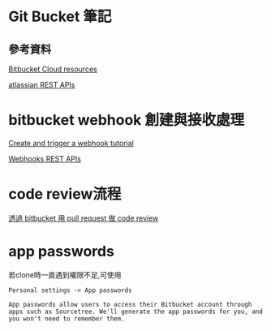 # Git Bucket 筆記

## 參考資料

[Bitbucket Cloud resources](https://support.atlassian.com/bitbucket-cloud/resources/)

[atlassian REST APIs](https://developer.atlassian.com/cloud/bitbucket/rest/intro/)

# bitbucket webhook 創建與接收處理

[Create and trigger a webhook tutorial](https://support.atlassian.com/bitbucket-cloud/docs/create-and-trigger-a-webhook-tutorial/)

[Webhooks REST APIs](https://developer.atlassian.com/cloud/bitbucket/rest/api-group-webhooks/)

# code review流程

[透過 bitbucket 用 pull request 做 code review](https://www.atlassian.com/git/tutorials/learn-about-code-review-in-bitbucket-cloud)

# app passwords

若clone時一直遇到權限不足,可使用

```
Personal settings -> App passwords

App passwords allow users to access their Bitbucket account through apps such as Sourcetree. We'll generate the app passwords for you, and you won't need to remember them.
```